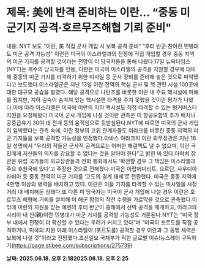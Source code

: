 # **제목: 美에 반격 준비하는 이란... “중동 미군기지 공격·호르무즈해협 기뢰 준비"**

  내용: NYT 보도 “이란, 美 직접 군사 개입 시 보복 공격 준비“ ”후티 반군·친이란 민병대도 미군 공격 가능성"										이란은 미국이 이스라엘과의 전쟁에 직접 개입할 경우 중동 지역의 미군 기지를 공격할 것이라는 전망이 미 당국자들을 통해 나왔다.17일 뉴욕타임스(NYT)는 복수의 당국자를 인용, 이란은 미국이 이스라엘의 공격을 지원할 경우에 대비해 중동의 미군 기지를 타격하기 위한 미사일 등 군사 장비를 준비해 놓은 것으로 파악됐다고 보도했다.이스라엘군은 지난 13일 이란 전역의 핵심 군사 및 핵 관련 시설 100곳에 대한 대규모 공습을 벌였다. 해당 공격으로 나탄즈를 비롯한 이란 내 주요 핵시설에 피해를 줬지만, 지하 깊숙이 숨겨져 있는 핵시설엔 타격을 주지 못했을 것이란 평가가 나왔다.이에 따라 이스라엘은 미국에 이란의 지하 핵시설도 직접 타격할 수 있는 벙커버스터 지원을 요청해왔다.미국이 군사 개입에 나설 것이란 관측은 미 항공모함의 추가 배치나 공중급유기 30여 대 전개 등의 움직임으로 뒷받침된다.NYT에 따르면 미국의 군사 개입이 임박했다는 관측 속에, 이란 정부의 고위 관계자들도 이라크를 비롯한 중동 지역의 미군 기지들을 보복 공격할 가능성을 인정했다.아바스 아라크치 이란 외무장관은 지난 16일 성명에서 “우리의 적들은 군사적 공격으로는 어떠한 해결책도 낼 수 없으며, 이란 국민에게 자신들의 의지를 강요할 수 없다는 것을 알아야 한다”고 밝힌 바 있다.아락치 장관은 유럽 국가들의 외교장관들과 전화 통화에서도 ‘확전할 경우 그 책임은 이스라엘과 주요 후원국에 있다’고 주장한 것으로 전해졌다.미국은 아랍에미리트, 요르단, 사우디아라비아 등 중동 전역의 미군 기지를 ‘고도의 경계 태세’로 전환했다. 미국은 중동 지역에 4만명 이상의 병력을 배치하고 있다. 이란은 이들 기지를 타격할 수 있는 미사일을 사정거리 내 배치해둔 상태다.또 다른 미 당국자는 미국이 군사 개입에 나설 경우 이란은 호르무즈 해협에 기뢰를 설치해 미 해군 함정의 작전 수행을 가로막을 것으로 관측했다.이 밖에 이란의 지원을 받는 예멘의 후티 반군이 홍해에서 선박 공격을 재개하고, 이라크와 시리아 내 친(親)이란 민병대가 미군 기지를 공격할 가능성도 거론된다.NYT는 “미국 정부 내에서 전쟁이 더 확산할 수 있다는 우려가 커지고 있다”며 “미국이 포르도를 직접 공격하거나, 미국의 지원 아래 이스라엘이 (포르도를) 공격할 경우 이란과 그 동맹 세력은 보복에 나설 것”이라고 전망했다.조선일보 국제부가 픽한 글로벌 이슈!뉴스레터 구독하기(https://page.stibee.com/subscriptions/275739)

  **날짜: 2025.06.18. 오후 2:182025.06.18. 오후 2:25**